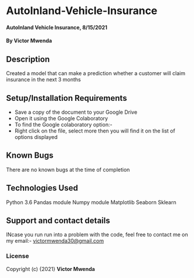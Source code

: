 # AutoInland-Vehicle-Insurance
#### AutoInland Vehicle Insurance, 8/15/2021
#### By **Victor Mwenda**
## Description
Created a model that can make a prediction whether a customer will claim insurance in the next 3 months 
## Setup/Installation Requirements
* Save a copy of the document to your Google Drive
* Open it using the Google Colaboratory
* To find the Google colaboratory option:-
* Right click on the file, select more then you will find it on the list of options displayed

## Known Bugs
There are no known bugs at the time of completion
## Technologies Used
Python 3.6
Pandas module
Numpy module
Matplotlib
Seaborn
Sklearn
## Support and contact details
INcase you run run into a problem  with the code, feel free to contact me on my email:- victormwenda30@gmail.com
### License
Copyright (c) {2021} **Victor Mwenda**
